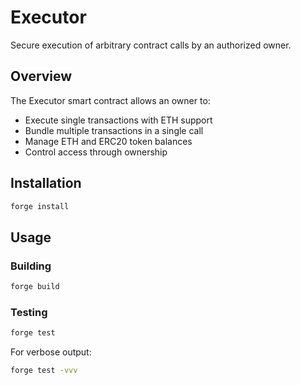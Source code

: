 # Executor

Secure execution of arbitrary contract calls by an authorized owner.

## Overview

The Executor smart contract allows an owner to:
- Execute single transactions with ETH support
- Bundle multiple transactions in a single call
- Manage ETH and ERC20 token balances
- Control access through ownership

## Installation

```bash
forge install
```

## Usage

### Building

```bash
forge build
```

### Testing

```bash
forge test
```

For verbose output:
```bash
forge test -vvv
```
